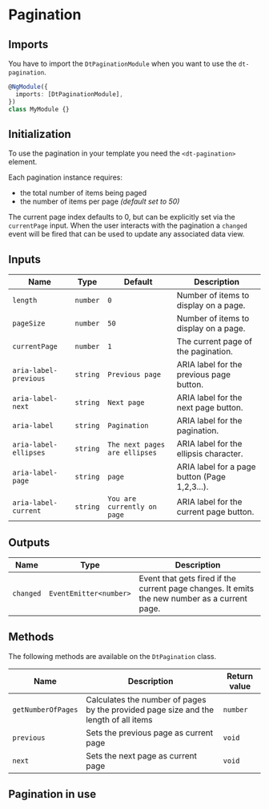 # Pagination

<ba-ux-snippet name="pagination-intro"></ba-ux-snippet>

<ba-live-example name="DtExamplePaginationDefault"></ba-live-example>

## Imports

You have to import the `DtPaginationModule` when you want to use the
`dt-pagination`.

```typescript
@NgModule({
  imports: [DtPaginationModule],
})
class MyModule {}
```

## Initialization

To use the pagination in your template you need the `<dt-pagination>` element.

Each pagination instance requires:

- the total number of items being paged
- the number of items per page _(default set to 50)_

The current page index defaults to 0, but can be explicitly set via the
`currentPage` input. When the user interacts with the pagination a `changed`
event will be fired that can be used to update any associated data view.

## Inputs

| Name                  | Type     | Default                       | Description                                   |
| --------------------- | -------- | ----------------------------- | --------------------------------------------- |
| `length`              | `number` | `0`                           | Number of items to display on a page.         |
| `pageSize`            | `number` | `50`                          | Number of items to display on a page.         |
| `currentPage`         | `number` | `1`                           | The current page of the pagination.           |
| `aria-label-previous` | `string` | `Previous page`               | ARIA label for the previous page button.      |
| `aria-label-next`     | `string` | `Next page`                   | ARIA label for the next page button.          |
| `aria-label`          | `string` | `Pagination`                  | ARIA label for the pagination.                |
| `aria-label-ellipses` | `string` | `The next pages are ellipses` | ARIA label for the ellipsis character.        |
| `aria-label-page`     | `string` | `page`                        | ARIA label for a page button (Page 1,2,3...). |
| `aria-label-current`  | `string` | `You are currently on page`   | ARIA label for the current page button.       |

## Outputs

| Name      | Type                   | Description                                                                                   |
| --------- | ---------------------- | --------------------------------------------------------------------------------------------- |
| `changed` | `EventEmitter<number>` | Event that gets fired if the current page changes. It emits the new number as a current page. |

## Methods

The following methods are available on the `DtPagination` class.

| Name               | Description                                                                          | Return value |
| ------------------ | ------------------------------------------------------------------------------------ | ------------ |
| `getNumberOfPages` | Calculates the number of pages by the provided page size and the length of all items | `number`     |
| `previous`         | Sets the previous page as current page                                               | `void`       |
| `next`             | Sets the next page as current page                                                   | `void`       |

## Pagination in use

<ba-ux-snippet name="pagination-in-use"></ba-ux-snippet>

